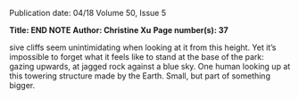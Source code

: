 Publication date: 04/18
Volume 50, Issue 5

**Title:  END NOTE**
**Author: Christine Xu**
**Page number(s): 37**

sive cliffs seem unintimidating when looking at it 
from this height. Yet it’s impossible to forget what 
it feels like to stand at the base of the park: gazing 
upwards, at jagged rock against a blue sky. One 
human looking up at this towering structure made 
by the Earth. Small, but part of something bigger.